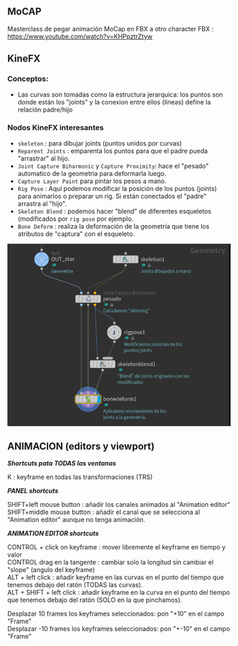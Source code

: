 ## MoCAP

Masterclass de pegar animación MoCap en FBX a otro character FBX :  https://www.youtube.com/watch?v=KHPpztrZtyw


## KineFX
### Conceptos:
- Las curvas son tomadas como la estructura jerarquica: los puntos son donde están los "joints" y la conexion entre ellos (lineas) define la relación padre/hijo


### Nodos KineFX interesantes

- `skeleton` : para dibujar joints (puntos unidos por curvas)
- `Reparent Joints` : emparenta los puntos para que el padre pueda "arrastrar" al hijo.
- `Joint Capture Biharmonic` y `Capture Proximity`: hace el "pesado" automatico de la geometria para deformarla luego.
- `Capture Layer Paint`  para pintar los pesos a mano.
- `Rig Pose` : Aquí podemos modificar la posición de los puntos (joints) para animarlos o preparar un rig. Si están conectados el "padre" arrastra al "hijo".
- `Skeleton Blend` : podemos hacer "blend" de diferentes esqueletos (modificados por `rig pose` por ejemplo.
- `Bone Deform` : realiza la deformación de la geometría que tiene los atributos de "captura" con el esqueleto.

![Biharmonic capture example](./images/Biharmonic_capture.png)

## ANIMACION (editors y viewport)    

***Shortcuts pata TODAS las ventanas***   

K : keyframe en todas las transformaciones (TRS)


***PANEL shortcuts***   

SHIFT+left mouse button : añadir los canales animados al "Animation editor"   
SHIFT+middle mouse button : añadir el canal que se selecciona al "Animation editor" aunque no tenga animación.   

***ANIMATION EDITOR shortcuts***   
   
CONTROL + click on keyframe : mover libremente el keyframe en tiempo y valor   
CONTROL drag en la tangente : cambiar solo la longitud sin cambiar el "slope" (angulo del keyframe)   
ALT + left click : añadir keyframe en las curvas en el punto del tiempo que tenemos debajo del ratón (TODAS las curvas).   
ALT + SHIFT + left click : añadir keyframe en la curva en el punto del tiempo que tenemos debajo del ratón (SOLO en la que pinchamos).   

Desplazar 10 frames los keyframes seleccionados: pon "+10" en el campo "Frame"   
Desplazar -10 frames los keyframes seleccionados: pon "+-10" en el campo "Frame"   
